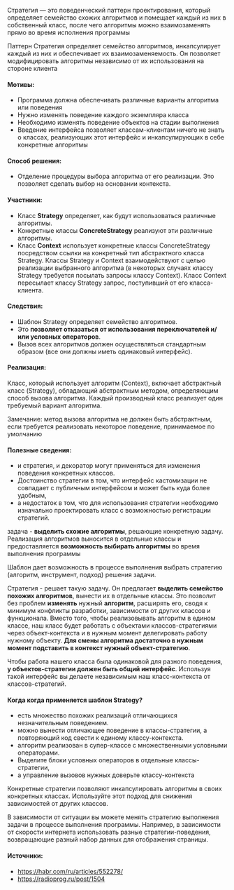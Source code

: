 Стратегия — это поведенческий паттерн проектирования, который определяет семейство схожих алгоритмов и помещает каждый
из них в собственный класс, после чего алгоритмы можно взаимозаменять прямо во время исполнения программы

Паттерн Стратегия определяет семейство алгоритмов,
инкапсулирует каждый из них и обеспечивает их взаимозаменяемость.
Он позволяет модифицировать алгоритмы независимо от их использования на стороне клиента

#### Мотивы:

- Программа должна обеспечивать различные варианты алгоритма или поведения
- Нужно изменять поведение каждого экземпляра класса
- Необходимо изменять поведение объектов на стадии выполнения
- Введение интерфейса позволяет классам-клиентам ничего не знать о классах, реализующих этот интерфейс и инкапсулирующих
  в себе конкретные алгоритмы

#### Способ решения:

- Отделение процедуры выбора алгоритма от его реализации. Это позволяет сделать выбор на основании контекста.

#### Участники:

- Класс **Strategy** определяет, как будут использоваться различные алгоритмы.
- Конкретные классы **ConcreteStrategy** реализуют эти различные алгоритмы.
- Класс **Context** использует конкретные классы ConcreteStrategy посредством ссылки на конкретный тип абстрактного
  класса
  Strategy. Классы Strategy и Context взаимодействуют с целью реализации выбранного алгоритма (в некоторых случаях
  классу Strategy требуется посылать запросы классу Context). Класс Context пересылает классу Strategy запрос,
  поступивший от его класса-клиента.

#### Следствия:

- Шаблон Strategy определяет семейство алгоритмов.
- Это **позволяет отказаться от использования переключателей и/или условных операторов**.
- Вызов всех алгоритмов должен осуществляться стандартным образом (все они должны иметь одинаковый интерфейс).

#### Реализация:

Класс, который использует алгоритм (Context),
включает абстрактный класс (Strategy),
обладающий абстрактным методом,
определяющим способ вызова алгоритма.
Каждый производный класс реализует один требуемый вариант алгоритма.

Замечание: метод вызова алгоритма не должен быть абстрактным,
если требуется реализовать некоторое поведение, принимаемое по умолчанию

#### Полезные сведения:

- и стратегия, и декоратор могут применяться для изменения поведения конкретных классов.
- Достоинство стратегии в том, что интерфейс кастомизации не совпадает с публичным интерфейсом
  и может быть куда более удобным,
- а недостаток в том, что для использования стратегии необходимо изначально проектировать класс
  с возможностью регистрации стратегий.

задача - **выделить схожие алгоритмы**, решающие конкретную задачу.
Реализация алгоритмов выносится в отдельные классы и
предоставляется **возможность выбирать алгоритмы** во время выполнения программы

Шаблон дает возможность в процессе выполнения выбрать стратегию (алгоритм, инструмент, подход) решения задачи.

Стратегия - решает такую задачу. Он предлагает **выделить семейство похожих алгоритмов**, вынести их в отдельные классы.
Это
позволит без проблем **изменять** нужный **алгоритм**, расширять его, сводя к минимум конфликты разработки, зависимости
от
других классов и функционала. Вместо того, чтобы реализовывать алгоритм в едином классе, наш класс будет работать с
объектами классов-стратегиями через объект-контекста и в нужным момент делегировать работу нужному объекту. **Для смены
алгоритма достаточно в нужным момент подставить в контекст нужный объект-стратегию**.

Чтобы работа нашего класса была одинаковой для разного поведения, **у объектов-стратегии должен быть общий интерфейс**.
Используя такой интерфейс вы делаете независимым наш класс-контекста от классов-стратегий.

#### Когда когда применяется шаблон Strategy?

- есть множество похожих реализаций отличающихся незначительным поведением.
- можно вынести отличающее поведение в классы-стратегии, а повторяющий код свести к единому классу-контекста.
- алгоритм реализован в супер-классе с множественными условными операторами.
- Выделите блоки условных операторов в отдельные классы-стратегии,
- а управление вызовов нужных доверьте классу-контекста

Конкретные стратегии позволяют инкапсулировать алгоритмы в своих конкретных классах.
Используйте этот подход для снижения зависимостей от других классов.

В зависимости от ситуации вы можете менять стратегию выполнения задачи в процессе выполнения программы.
Например, в зависимости от скорости интернета использовать разные стратегии-поведения,
возвращающие разный набор данных для отображения страницы.

#### Источники:

- https://habr.com/ru/articles/552278/
- https://radioprog.ru/post/1504
